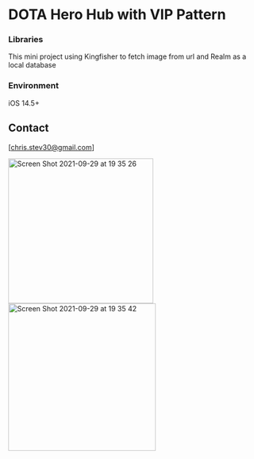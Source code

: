 # DOTA Hero Hub with VIP Pattern

### Libraries

This mini project using Kingfisher to fetch image from url and Realm as a local database

### Environment

iOS 14.5+

## Contact

[chris.stev30@gmail.com]

<img width="292" alt="Screen Shot 2021-09-29 at 19 35 26" src="https://user-images.githubusercontent.com/34307518/135269693-78171dba-eb88-4fc0-9fc1-7a12c134ef9a.png"> <img width="297" alt="Screen Shot 2021-09-29 at 19 35 42" src="https://user-images.githubusercontent.com/34307518/135269713-ba51f7c4-0c93-48bf-8284-845618f90e2f.png">

